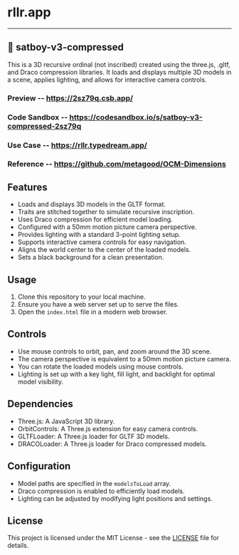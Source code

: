 # rllr.app

---

## 📂 satboy-v3-compressed

This is a 3D recursive ordinal (not inscribed) created using the three.js, .gltf, and Draco compression libraries. It loads and displays multiple 3D models in a scene, applies lighting, and allows for interactive camera controls.

### Preview -- https://2sz79q.csb.app/

### Code Sandbox -- https://codesandbox.io/s/satboy-v3-compressed-2sz79q

### Use Case -- https://rllr.typedream.app/

### Reference -- https://github.com/metagood/OCM-Dimensions

## Features

- Loads and displays 3D models in the GLTF format.
- Traits are stitched together to simulate recursive inscription.
- Uses Draco compression for efficient model loading.
- Configured with a 50mm motion picture camera perspective.
- Provides lighting with a standard 3-point lighting setup.
- Supports interactive camera controls for easy navigation.
- Aligns the world center to the center of the loaded models.
- Sets a black background for a clean presentation.

## Usage

1. Clone this repository to your local machine.
2. Ensure you have a web server set up to serve the files.
3. Open the `index.html` file in a modern web browser.

## Controls

- Use mouse controls to orbit, pan, and zoom around the 3D scene.
- The camera perspective is equivalent to a 50mm motion picture camera.
- You can rotate the loaded models using mouse controls.
- Lighting is set up with a key light, fill light, and backlight for optimal model visibility.

## Dependencies

- Three.js: A JavaScript 3D library.
- OrbitControls: A Three.js extension for easy camera controls.
- GLTFLoader: A Three.js loader for GLTF 3D models.
- DRACOLoader: A Three.js loader for Draco compressed models.

## Configuration

- Model paths are specified in the `modelsToLoad` array.
- Draco compression is enabled to efficiently load models.
- Lighting can be adjusted by modifying light positions and settings.

## License

This project is licensed under the MIT License - see the [LICENSE](LICENSE) file for details.
